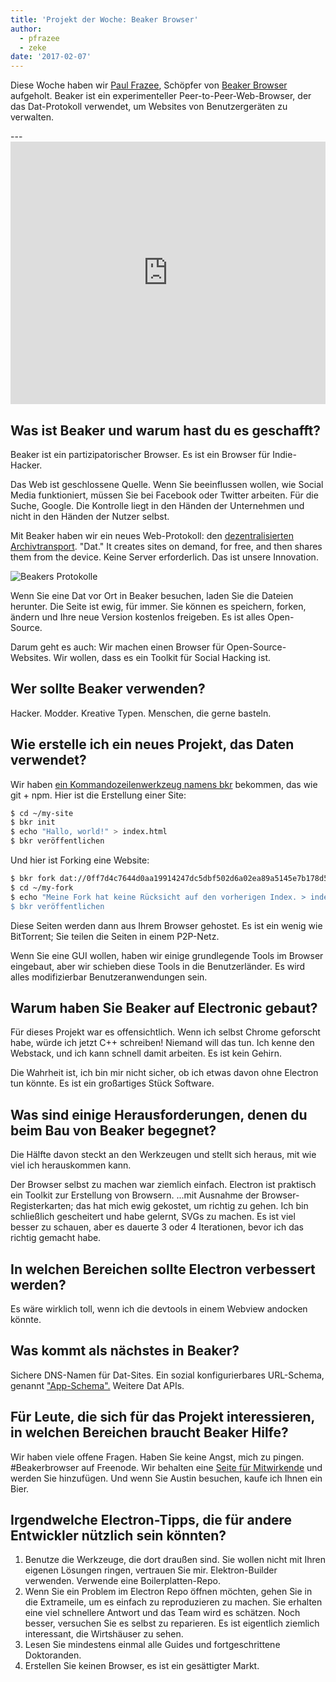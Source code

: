 ```yaml
---
title: 'Projekt der Woche: Beaker Browser'
author:
  - pfrazee
  - zeke
date: '2017-02-07'
---
```


Diese Woche haben wir [Paul Frazee](http://pfrazee.github.io/), Schöpfer von [Beaker Browser](https://beakerbrowser.com/) aufgeholt. Beaker ist ein experimenteller Peer-to-Peer-Web-Browser, der das Dat-Protokoll verwendet, um Websites von Benutzergeräten zu verwalten.

---<iframe width="100%" height="420" src="https://www.youtube.com/embed/Bem9nRpyPEs" frameborder="0" allowfullscreen mark="crwd-mark"></iframe>

## Was ist Beaker und warum hast du es geschafft?

Beaker ist ein partizipatorischer Browser. Es ist ein Browser für Indie-Hacker.

Das Web ist geschlossene Quelle. Wenn Sie beeinflussen wollen, wie Social Media funktioniert, müssen Sie bei Facebook oder Twitter arbeiten. Für die Suche, Google. Die Kontrolle liegt in den Händen der Unternehmen und nicht in den Händen der Nutzer selbst.

Mit Beaker haben wir ein neues Web-Protokoll: den [dezentralisierten Archivtransport](https://datprotocol.com). "Dat." It creates sites on demand, for free, and then shares them from the device. Keine Server erforderlich. Das ist unsere Innovation.

![Beakers Protokolle](https://cloud.githubusercontent.com/assets/2289/22560648/3defed5c-e92a-11e6-93f8-956cafafe3be.jpg)

Wenn Sie eine Dat vor Ort in Beaker besuchen, laden Sie die Dateien herunter. Die Seite ist ewig, für immer. Sie können es speichern, forken, ändern und Ihre neue Version kostenlos freigeben. Es ist alles Open-Source.

Darum geht es auch: Wir machen einen Browser für Open-Source-Websites. Wir wollen, dass es ein Toolkit für Social Hacking ist.

## Wer sollte Beaker verwenden?

Hacker. Modder. Kreative Typen. Menschen, die gerne basteln.

## Wie erstelle ich ein neues Projekt, das Daten verwendet?

Wir haben [ein Kommandozeilenwerkzeug namens bkr](https://github.com/beakerbrowser/bkr) bekommen, das wie git + npm. Hier ist die Erstellung einer Site:

```bash
$ cd ~/my-site
$ bkr init
$ echo "Hallo, world!" > index.html
$ bkr veröffentlichen
```

Und hier ist Forking eine Website:

```bash
$ bkr fork dat://0ff7d4c7644d0aa19914247dc5dbf502d6a02ea89a5145e7b178d57db00504cd/ ~/my-fork
$ cd ~/my-fork
$ echo "Meine Fork hat keine Rücksicht auf den vorherigen Index. > index.html
$ bkr veröffentlichen
```

Diese Seiten werden dann aus Ihrem Browser gehostet. Es ist ein wenig wie BitTorrent; Sie teilen die Seiten in einem P2P-Netz.

Wenn Sie eine GUI wollen, haben wir einige grundlegende Tools im Browser eingebaut, aber wir schieben diese Tools in die Benutzerländer. Es wird alles modifizierbar Benutzeranwendungen sein.

## Warum haben Sie Beaker auf Electronic gebaut?

Für dieses Projekt war es offensichtlich. Wenn ich selbst Chrome geforscht habe, würde ich jetzt C++ schreiben! Niemand will das tun. Ich kenne den Webstack, und ich kann schnell damit arbeiten. Es ist kein Gehirn.

Die Wahrheit ist, ich bin mir nicht sicher, ob ich etwas davon ohne Electron tun könnte. Es ist ein großartiges Stück Software.

## Was sind einige Herausforderungen, denen du beim Bau von Beaker begegnet?

Die Hälfte davon steckt an den Werkzeugen und stellt sich heraus, mit wie viel ich herauskommen kann.

Der Browser selbst zu machen war ziemlich einfach. Electron ist praktisch ein Toolkit zur Erstellung von Browsern. ...mit Ausnahme der Browser-Registerkarten; das hat mich ewig gekostet, um richtig zu gehen. Ich bin schließlich gescheitert und habe gelernt, SVGs zu machen. Es ist viel besser zu schauen, aber es dauerte 3 oder 4 Iterationen, bevor ich das richtig gemacht habe.

## In welchen Bereichen sollte Electron verbessert werden?

Es wäre wirklich toll, wenn ich die devtools in einem Webview andocken könnte.

## Was kommt als nächstes in Beaker?

Sichere DNS-Namen für Dat-Sites. Ein sozial konfigurierbares URL-Schema, genannt ["App-Schema".](https://github.com/beakerbrowser/beaker/wiki/App-Scheme) Weitere Dat APIs.

## Für Leute, die sich für das Projekt interessieren, in welchen Bereichen braucht Beaker Hilfe?

Wir haben viele offene Fragen. Haben Sie keine Angst, mich zu pingen. #Beakerbrowser auf Freenode. Wir behalten eine [Seite für Mitwirkende](https://beakerbrowser.com/docs/team.html) und werden Sie hinzufügen. Und wenn Sie Austin besuchen, kaufe ich Ihnen ein Bier.

## Irgendwelche Electron-Tipps, die für andere Entwickler nützlich sein könnten?

1. Benutze die Werkzeuge, die dort draußen sind. Sie wollen nicht mit Ihren eigenen Lösungen ringen, vertrauen Sie mir. Elektron-Builder verwenden. Verwende eine Boilerplatten-Repo.
2. Wenn Sie ein Problem im Electron Repo öffnen möchten, gehen Sie in die Extrameile, um es einfach zu reproduzieren zu machen. Sie erhalten eine viel schnellere Antwort und das Team wird es schätzen. Noch besser, versuchen Sie es selbst zu reparieren. Es ist eigentlich ziemlich interessant, die Wirtshäuser zu sehen.
3. Lesen Sie mindestens einmal alle Guides und fortgeschrittene Doktoranden.
4. Erstellen Sie keinen Browser, es ist ein gesättigter Markt.

